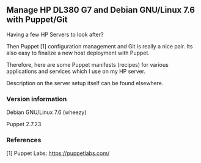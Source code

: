 ## Manage HP DL380 G7 and Debian GNU/Linux 7.6 with Puppet/Git   

Having a few HP Servers to look after?

Then Puppet [1] configuration management and Git is really a nice pair.
Its also easy to finalize a new host deployment with Puppet.

Therefore, here are some Puppet manifests (recipes) for various applications
and services which I use on my HP server.

Description on the server setup itself can be found elsewhere.
    
### Version information

Debian GNU/Linux 7.6 (wheezy)

Puppet 2.7.23


### References

[1] Puppet Labs: https://puppetlabs.com/

